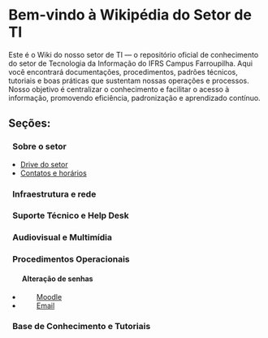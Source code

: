 # Bem-vindo à Wikipédia do Setor de TI

Este é o Wiki do nosso setor de TI — o repositório oficial de conhecimento do setor de Tecnologia da Informação do IFRS Campus Farroupilha. Aqui você encontrará documentações, procedimentos, padrões técnicos, tutoriais e boas práticas que sustentam nossas operações e processos. Nosso objetivo é centralizar o conhecimento e facilitar o acesso à informação, promovendo eficiência, padronização e aprendizado contínuo.

## Seções:
### &nbsp;&nbsp;Sobre o setor
- [Drive do setor](https://drive.google.com/drive/folders/17NKfnCuFVOzgUu3UB8x2Ixnjcy9ae5uh?usp=sharing)
- [Contatos e horários](contato.md)

### &nbsp;&nbsp;Infraestrutura e rede
### &nbsp;&nbsp;Suporte Técnico e Help Desk
### &nbsp;&nbsp;Audiovisual e Multimídia
### &nbsp;&nbsp;Procedimentos Operacionais
#### &nbsp;&nbsp;&nbsp;&nbsp;&nbsp;&nbsp;&nbsp;&nbsp;Alteração de senhas
- &nbsp;&nbsp;&nbsp;&nbsp;&nbsp;&nbsp;&nbsp;&nbsp;[Moodle](senhaMoodle.md)
- &nbsp;&nbsp;&nbsp;&nbsp;&nbsp;&nbsp;&nbsp;&nbsp;[Email](senhaEmail.md)
### &nbsp;&nbsp;Base de Conhecimento e Tutoriais
